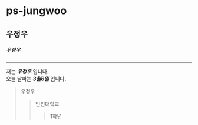 # ps-jungwoo
## 우정우
##### 우정우
----------------
저는 _**우정우**_ 입니다.  
오늘 날짜는 _**3월6일**_ 입니다.
>우정우  
>>인천대학교
>>>1학년
>>>
